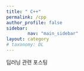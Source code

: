 ```yaml
---
title: " C++" 
permalink: /cpp
author_profile: false
sidebar:
        nav: "main_sidebar"
layout: category
# taxonomy: DL
---
```

  딥러닝 관련 포스팅
 

